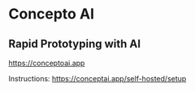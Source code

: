 <h1>Concepto AI</h1>

<h2>Rapid Prototyping with AI</h2>

<https://conceptoai.app>

Instructions: <https://conceptai.app/self-hosted/setup>
